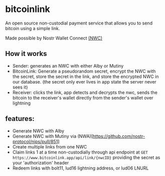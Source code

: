 # bitcoinlink

An open source non-custodial payment service that allows you to send bitcoin using a simple link.

Made possible by Nostr Wallet Connect [(NWC)](https://nwc.dev)


## How it works
- Sender: generates an NWC with either Alby or Mutiny
- BitcoinLink: Generate a pseudorandom secret, encrypt the NWC with the secret, store the secret in the link, and store the encrypted NWC in our database. (the secret only ever lives in app state the server never sees it)
- Receiver: clicks the link, app detects and decrypts the nwc, sends the bitcoin to the receiver's wallet directly from the sender's wallet over lightning

## features:
- Generate NWC with Alby
- Generate NWC with Mutiny via (NWA)[https://github.com/nostr-protocol/nips/pull/851]
- Create multiple links from one NWC
- Claim links 1 at a time non-custodially through api endpoint at `GET https://www.bitcoinlink.app/api/link/{nwcID}` providing the secret as your 'authorization' header
- Redeem links with bolt11, lud16 lightning address, or lud06 LNURL
